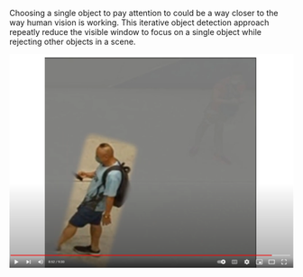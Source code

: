 Choosing a single object to pay attention to could be a way closer to the way human vision is working.
This iterative object detection approach repeatly reduce the visible window to focus on a single object while rejecting other objects in a scene.

[![IMAGE ALT TEXT HERE](screenshot.png)](https://www.youtube.com/watch?v=_khyOHxm7Ws&ab_channel=ManSo)
